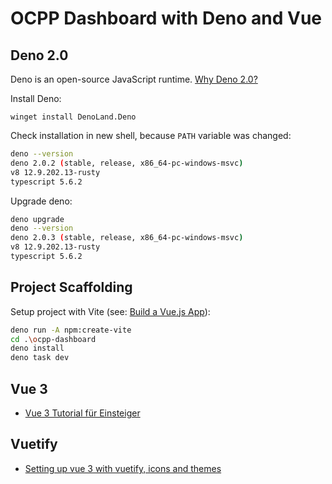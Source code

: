 # OCPP Dashboard with Deno and Vue

## Deno 2.0

Deno is an open-source JavaScript runtime. [Why Deno 2.0?](https://www.heise.de/blog/JavaScript-Runtime-Deno-2-0-Ist-die-neue-Version-das-bessere-Node-js-9987604.html)

Install Deno:

```pwsh
winget install DenoLand.Deno
```

Check installation in new shell, because `PATH` variable was changed:

```bash
deno --version
deno 2.0.2 (stable, release, x86_64-pc-windows-msvc)
v8 12.9.202.13-rusty
typescript 5.6.2
```

Upgrade deno:

```bash
deno upgrade
deno --version
deno 2.0.3 (stable, release, x86_64-pc-windows-msvc)
v8 12.9.202.13-rusty
typescript 5.6.2
```

## Project Scaffolding

Setup project with Vite (see: [Build a Vue.js App](https://docs.deno.com/runtime/tutorials/how_to_with_npm/vue/)):

```bash
deno run -A npm:create-vite
cd .\ocpp-dashboard
deno install
deno task dev
```

## Vue 3

- [Vue 3 Tutorial für Einsteiger](https://vuejs.de/artikel/vuejs-tutorial-deutsch-anfaenger/)

## Vuetify

- [Setting up vue 3 with vuetify, icons and themes](https://www.the-koi.com/projects/setting-up-vue-3-with-vuetify-icons-and-themes/)
